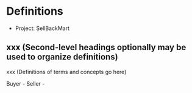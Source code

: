 # Definitions

- Project: SellBackMart

## xxx (Second-level headings optionally may be used to organize definitions)

xxx (Definitions of terms and concepts go here)

Buyer -
Seller -

